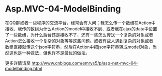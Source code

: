 # Asp.MVC-04-ModelBinding
在QQ群或者一些程序的交流平台，经常会有人问：我怎么传一个数组在Action中接收、我传的数组为什么Action的model中接收不到、或者我在ajax的data中设置了一些数组，为什么后台还是接收不了、还有一些怎么传送一个复杂的对象或者Action怎么接收一个复杂的对象等等这些问题。或者有些人遇到复杂的对象或者数组直接就传送个json字符串，然后在Action中把json字符串转成model对象，当然这也是一种做法，但也许不是最优的做法。

更多详情请至
http://www.cnblogs.com/emrys5/p/asp-net-mvc-04-modelbinding.html
